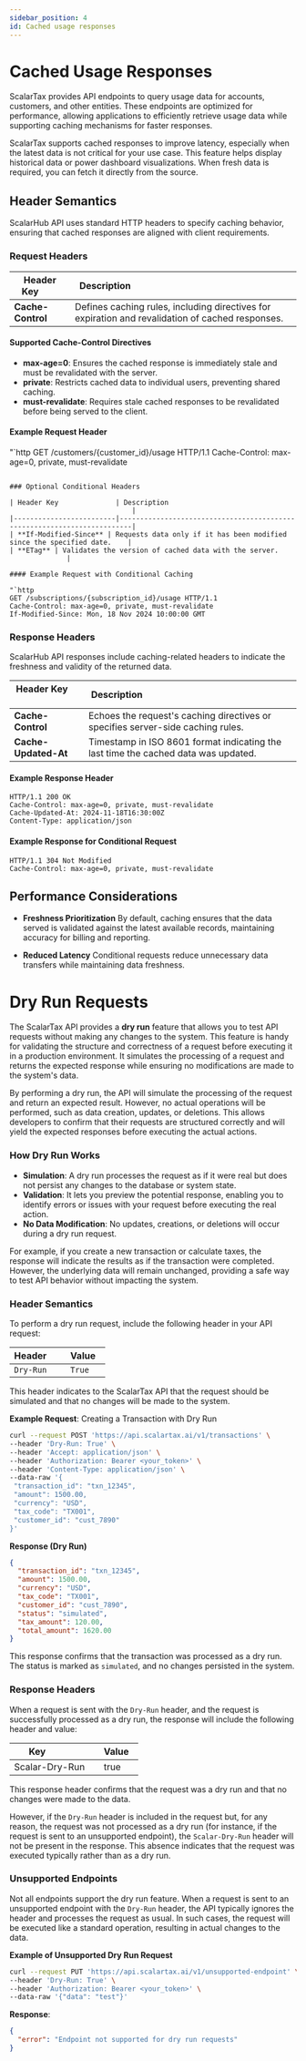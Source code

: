```yaml
---
sidebar_position: 4
id: Cached usage responses
---
```


# Cached Usage Responses

ScalarTax provides API endpoints to query usage data for accounts, customers, and other entities. These endpoints are optimized for performance, allowing applications to efficiently retrieve usage data while supporting caching mechanisms for faster responses.

ScalarTax supports cached responses to improve latency, especially when the latest data is not critical for your use case. This feature helps display historical data or power dashboard visualizations. When fresh data is required, you can fetch it directly from the source.

## Header Semantics

ScalarHub API uses standard HTTP headers to specify caching behavior, ensuring that cached responses are aligned with client requirements.

### Request Headers

| Header Key        | Description                                                                 |
|-------------------|-----------------------------------------------------------------------------|
| **Cache-Control** | Defines caching rules, including directives for expiration and revalidation of cached responses. |

#### Supported Cache-Control Directives

- **max-age=0**: Ensures the cached response is immediately stale and must be revalidated with the server.
- **private**: Restricts cached data to individual users, preventing shared caching.
- **must-revalidate**: Requires stale cached responses to be revalidated before being served to the client.

#### Example Request Header

"`http
GET /customers/{customer_id}/usage HTTP/1.1
Cache-Control: max-age=0, private, must-revalidate
```

### Optional Conditional Headers

| Header Key              | Description                                                             |
|-------------------------|-------------------------------------------------------------------------|
| **If-Modified-Since** | Requests data only if it has been modified since the specified date.    |
| **ETag** | Validates the version of cached data with the server.                   |

#### Example Request with Conditional Caching

"`http
GET /subscriptions/{subscription_id}/usage HTTP/1.1
Cache-Control: max-age=0, private, must-revalidate
If-Modified-Since: Mon, 18 Nov 2024 10:00:00 GMT
```

### Response Headers

ScalarHub API responses include caching-related headers to indicate the freshness and validity of the returned data.

| Header Key        | Description                                                            |
|-------------------|------------------------------------------------------------------------|
| **Cache-Control** | Echoes the request's caching directives or specifies server-side caching rules. |
| **Cache-Updated-At** | Timestamp in ISO 8601 format indicating the last time the cached data was updated. |

#### Example Response Header

```http
HTTP/1.1 200 OK
Cache-Control: max-age=0, private, must-revalidate
Cache-Updated-At: 2024-11-18T16:30:00Z
Content-Type: application/json
```

#### Example Response for Conditional Request

```http
HTTP/1.1 304 Not Modified
Cache-Control: max-age=0, private, must-revalidate
```

## Performance Considerations

- **Freshness Prioritization** By default, caching ensures that the data served is validated against the latest available records, maintaining accuracy for billing and reporting.

- **Reduced Latency** Conditional requests reduce unnecessary data transfers while maintaining data freshness.
# Dry Run Requests

The ScalarTax API provides a **dry run** feature that allows you to test API requests without making any changes to the system. This feature is handy for validating the structure and correctness of a request before executing it in a production environment. It simulates the processing of a request and returns the expected response while ensuring no modifications are made to the system's data.

By performing a dry run, the API will simulate the processing of the request and return an expected result. However, no actual operations will be performed, such as data creation, updates, or deletions. This allows developers to confirm that their requests are structured correctly and will yield the expected responses before executing the actual actions.

### **How Dry Run Works**

- **Simulation**: A dry run processes the request as if it were real but does not persist any changes to the database or system state.
- **Validation**: It lets you preview the potential response, enabling you to identify errors or issues with your request before executing the real action.
- **No Data Modification**: No updates, creations, or deletions will occur during a dry run request.

For example, if you create a new transaction or calculate taxes, the response will indicate the results as if the transaction were completed. However, the underlying data will remain unchanged, providing a safe way to test API behavior without impacting the system.

### **Header Semantics**

To perform a dry run request, include the following header in your API request:

| Header       | Value   |
|--------------|---------|
| `Dry-Run` | `True` |

This header indicates to the ScalarTax API that the request should be simulated and that no changes will be made to the system.

**Example Request**: Creating a Transaction with Dry Run

```bash
curl --request POST 'https://api.scalartax.ai/v1/transactions' \
--header 'Dry-Run: True' \
--header 'Accept: application/json' \
--header 'Authorization: Bearer <your_token>' \
--header 'Content-Type: application/json' \
--data-raw '{
 "transaction_id": "txn_12345",
 "amount": 1500.00,
 "currency": "USD",
 "tax_code": "TX001",
 "customer_id": "cust_7890"
}'
```

**Response (Dry Run)**

```json
{
  "transaction_id": "txn_12345",
  "amount": 1500.00,
  "currency": "USD",
  "tax_code": "TX001",
  "customer_id": "cust_7890",
  "status": "simulated",
  "tax_amount": 120.00,
  "total_amount": 1620.00
}
```

This response confirms that the transaction was processed as a dry run. The status is marked as `simulated`, and no changes persisted in the system.


### Response Headers

When a request is sent with the `Dry-Run` header, and the request is successfully processed as a dry run, the response will include the following header and value:

| Key              | Value   |
|-------------------|---------|
| Scalar-Dry-Run    | true    |

This response header confirms that the request was a dry run and that no changes were made to the data.

However, if the `Dry-Run` header is included in the request but, for any reason, the request was not processed as a dry run (for instance, if the request is sent to an unsupported endpoint), the `Scalar-Dry-Run` header will not be present in the response. This absence indicates that the request was executed typically rather than as a dry run.


### **Unsupported Endpoints**

Not all endpoints support the dry run feature. When a request is sent to an unsupported endpoint with the `Dry-Run` header, the API typically ignores the header and processes the request as usual. In such cases, the request will be executed like a standard operation, resulting in actual changes to the data.

**Example of Unsupported Dry Run Request**

```bash
curl --request PUT 'https://api.scalartax.ai/v1/unsupported-endpoint' \
--header 'Dry-Run: True' \
--header 'Authorization: Bearer <your_token>' \
--data-raw '{"data": "test"}'
```

**Response**:

```json
{
  "error": "Endpoint not supported for dry run requests"
}
```

